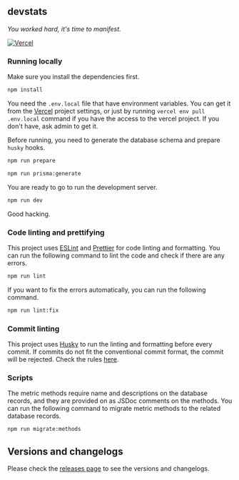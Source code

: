 ## devstats

_You worked hard, it's time to manifest._

[![Vercel](https://vercelbadge.vercel.app/api/sametcodes/devstats?style=flat-square)](https://vercelbadge.vercel.app/api/sametcodes/devstats?style=flat-square)

### Running locally

Make sure you install the dependencies first.

```bash
npm install
```

You need the `.env.local` file that have environment variables. You can get it from the [Vercel](https://vercel.com) project settings, or just by running `vercel env pull .env.local` command if you have the access to the vercel project. If you don't have, ask admin to get it.

Before running, you need to generate the database schema and prepare `husky` hooks.

```bash
npm run prepare
```

```bash
npm run prisma:generate
```

You are ready to go to run the development server.

```bash
npm run dev
```

Good hacking.

### Code linting and prettifying

This project uses [ESLint](https://eslint.org/) and [Prettier](https://prettier.io/) for code linting and formatting. You can run the following command to lint the code and check if there are any errors.

```bash
npm run lint
```

If you want to fix the errors automatically, you can run the following command.

```bash
npm run lint:fix
```

### Commit linting

This project uses [Husky](https://typicode.github.io/husky/#/) to run the linting and formatting before every commit. If commits do not fit the conventional commit format, the commit will be rejected. Check the rules [here](https://www.conventionalcommits.org/en/v1.0.0/#specification).

### Scripts

The metric methods require name and descriptions on the database records, and they are provided on as JSDoc comments on the methods. You can run the following command to migrate metric methods to the related database records.

```bash
npm run migrate:methods
```

## Versions and changelogs

Please check the [releases page](https://github.com/sametcodes/devstats/releases) to see the versions and changelogs.